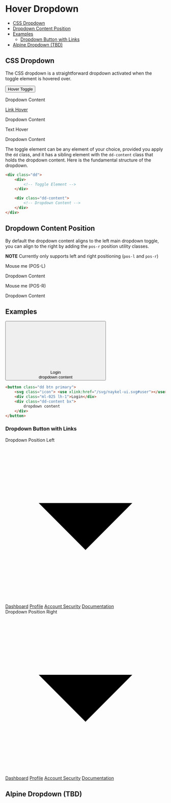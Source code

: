 # Hover Dropdown

- [CSS Dropdown](#css-dropdown)
- [Dropdown Content Position](#dropdown-content-position)
- [Examples](#examples)
  - [Dropdown Button with Links](#dropdown-button-with-links)
- [Alpine Dropdown (TBD)](#alpine-dropdown-tbd)



## CSS Dropdown

The CSS dropdown is a straightforward dropdown activated when the toggle element is hovered over.

<div class="flex items-center space-x">
    <div class="dd">
        <button class="btn primary">Hover Toggle</button>
        <div class="dd-content bx pxy-1">
            <p>Dropdown Content</p>
        </div>
    </div>
    <div class="dd">
        <a href="">Link Hover</a>
        <div class="dd-content bx pxy-1">
            <p>Dropdown Content</p>
        </div>
    </div>
    <div class="dd">
        Text Hover
        <div class="dd-content bx pxy-1">
            <p>Dropdown Content</p>
        </div>
    </div>
</div>

The toggle element can be any element of your choice, provided you apply the `dd` class, and it has
a sibling element with the `dd-content` class that holds the dropdown content. Here is the
fundamental structure of the dropdown.

```html
<div class="dd">
    <div>
        <!-- Toggle Element -->
    </div>

    <div class="dd-content"> 
        <!-- Dropdown Content -->
    </div>
</div>
```
## Dropdown Content Position

By default the dropdown content aligns to the left main dropdown toggle, you can align to the right
by adding the `pos-r` position utility classes.

**NOTE** Currently only supports left and right positioning (`pos-l` and `pos-r`)

<div class="flex gap">
    <div class="dd">
        <div class="btn">
            Mouse me (POS-L)
        </div>
        <div class="dd-content bx pxy-1 pos-r">
            <p>Dropdown Content</p>
        </div>
    </div>
    <div class="dd">
        <div class="btn">
            Mouse me (POS-R)
        </div>
        <div class="dd-content bx pxy-1">
            <p>Dropdown Content</p>
        </div>
    </div>
</div>


## Examples

<button class="dd btn primary mb">
    <svg class="icon"> <use xlink:href="/svg/naykel-ui.svg#user"></use> </svg>
    <div class="ml-025 lh-1">Login</div>
    <div class="dd-content bx">
        dropdown content
    </div>
</button>

```html
<button class="dd btn primary">
    <svg class="icon"> <use xlink:href="/svg/naykel-ui.svg#user"></use> </svg>
    <div class="ml-025 lh-1">Login</div>
    <div class="dd-content bx">
        dropdown content
    </div>
</button>
```




### Dropdown Button with Links

<div class="flex space-x">
    <div class="dd inline-flex">
        <div class="btn">
            Dropdown Position Left
            <svg class="icon" viewBox="0 0 24 24" xmlns="http://www.w3.org/2000/svg">
                <path stroke-linecap="round" stroke-linejoin="round" stroke-width="2" d="M19 9l-7 7-7-7"></path>
            </svg>
        </div>
        <div class="dd-content bx flex-col pxy-05">
            <a href="" class="dd-item">Dashboard</a>
            <a href="" class="dd-item">Profile</a>
            <a href="" class="dd-item">Account Security</a>
            <a href="" class="dd-item">Documentation</a>
        </div>
    </div>
    <div class="dd">
        <div class="btn">
            Dropdown Position Right
            <svg class="icon" viewBox="0 0 24 24" xmlns="http://www.w3.org/2000/svg">
                <path stroke-linecap="round" stroke-linejoin="round" stroke-width="2" d="M19 9l-7 7-7-7"></path>
            </svg>
        </div>
        <div class="dd-content bx pos-r flex-col pxy-05">
            <a href="">Dashboard</a>
            <a href="">Profile</a>
            <a href="">Account Security</a>
            <a href="">Documentation</a>
        </div>
    </div>
</div>



## Alpine Dropdown (TBD)
